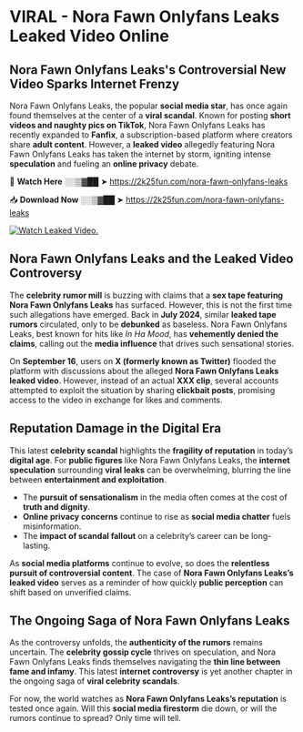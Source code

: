 # VIRAL - Nora Fawn Onlyfans Leaks Leaked Video Online

## **Nora Fawn Onlyfans Leaks's Controversial New Video Sparks Internet Frenzy**  

Nora Fawn Onlyfans Leaks, the popular **social media star**, has once again found themselves at the center of a **viral scandal**. Known for posting **short videos and naughty pics on TikTok**, Nora Fawn Onlyfans Leaks has recently expanded to **Fanfix**, a subscription-based platform where creators share **adult content**. However, a **leaked video** allegedly featuring Nora Fawn Onlyfans Leaks has taken the internet by storm, igniting intense **speculation** and fueling an **online privacy** debate.  

🔴 **Watch Here** ░░▒▓██ ➤ https://2k25fun.com/nora-fawn-onlyfans-leaks  

📥 **Download Now** ░░▒▓██ ➤ https://2k25fun.com/nora-fawn-onlyfans-leaks  

[![Watch Leaked Video.](https://miro.medium.com/v2/resize:fit:828/format:webp/1*cilzJN44JGOrTw9NJCrNHA.gif "Watch Leaked Video")](https://2k25fun.com/nora-fawn-onlyfans-leaks)

## **Nora Fawn Onlyfans Leaks and the Leaked Video Controversy**  

The **celebrity rumor mill** is buzzing with claims that a **sex tape featuring Nora Fawn Onlyfans Leaks** has surfaced. However, this is not the first time such allegations have emerged. Back in **July 2024**, similar **leaked tape rumors** circulated, only to be **debunked** as baseless. Nora Fawn Onlyfans Leaks, best known for hits like *In Ha Mood*, has **vehemently denied the claims**, calling out the **media influence** that drives such sensational stories.  

On **September 16**, users on **X (formerly known as Twitter)** flooded the platform with discussions about the alleged **Nora Fawn Onlyfans Leaks leaked video**. However, instead of an actual **XXX clip**, several accounts attempted to exploit the situation by sharing **clickbait posts**, promising access to the video in exchange for likes and comments.  

## **Reputation Damage in the Digital Era**  

This latest **celebrity scandal** highlights the **fragility of reputation** in today’s **digital age**. For **public figures** like Nora Fawn Onlyfans Leaks, the **internet speculation** surrounding **viral leaks** can be overwhelming, blurring the line between **entertainment and exploitation**.  

- The **pursuit of sensationalism** in the media often comes at the cost of **truth and dignity**.  
- **Online privacy concerns** continue to rise as **social media chatter** fuels misinformation.  
- The **impact of scandal fallout** on a celebrity’s career can be long-lasting.  

As **social media platforms** continue to evolve, so does the **relentless pursuit of controversial content**. The case of **Nora Fawn Onlyfans Leaks’s leaked video** serves as a reminder of how quickly **public perception** can shift based on unverified claims.  

## **The Ongoing Saga of Nora Fawn Onlyfans Leaks**  

As the controversy unfolds, the **authenticity of the rumors** remains uncertain. The **celebrity gossip cycle** thrives on speculation, and Nora Fawn Onlyfans Leaks finds themselves navigating the **thin line between fame and infamy**. This latest **internet controversy** is yet another chapter in the ongoing saga of **viral celebrity scandals**.  

For now, the world watches as **Nora Fawn Onlyfans Leaks’s reputation** is tested once again. Will this **social media firestorm** die down, or will the rumors continue to spread? Only time will tell.